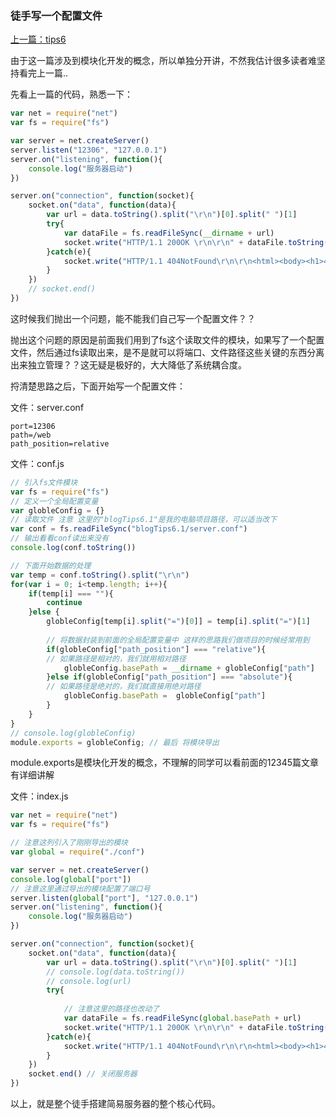 ### 徒手写一个配置文件
[上一篇：tips6](https://github.com/KamyoChae/Kam-NodeJs/blob/master/_pages/tips6-%E7%94%A8node%E6%90%AD%E5%BB%BA%E4%B8%80%E4%B8%AA%E7%AE%80%E5%8D%95%E7%9A%84%E6%9C%8D%E5%8A%A1%E5%99%A8%EF%BC%88%E4%B8%80%EF%BC%89.md)

由于这一篇涉及到模块化开发的概念，所以单独分开讲，不然我估计很多读者难坚持看完上一篇..

先看上一篇的代码，熟悉一下：

```javascript
var net = require("net")
var fs = require("fs") 

var server = net.createServer() 
server.listen("12306", "127.0.0.1")
server.on("listening", function(){
    console.log("服务器启动")
})

server.on("connection", function(socket){
    socket.on("data", function(data){
        var url = data.toString().split("\r\n")[0].split(" ")[1] 
        try{
            var dataFile = fs.readFileSync(__dirname + url)
            socket.write("HTTP/1.1 200OK \r\n\r\n" + dataFile.toString())
        }catch(e){
            socket.write("HTTP/1.1 404NotFound\r\n\r\n<html><body><h1>404 NOT Found</h1></body></html>>")
        }
    })
    // socket.end()
})
```
这时候我们抛出一个问题，能不能我们自己写一个配置文件？？

抛出这个问题的原因是前面我们用到了fs这个读取文件的模块，如果写了一个配置文件，然后通过fs读取出来，是不是就可以将端口、文件路径这些关键的东西分离出来独立管理？？这无疑是极好的，大大降低了系统耦合度。

捋清楚思路之后，下面开始写一个配置文件：

文件：server.conf
```
port=12306
path=/web
path_position=relative

```
文件：conf.js
```javascript
// 引入fs文件模块
var fs = require("fs")
// 定义一个全局配置变量
var globleConfig = {}
// 读取文件 注意 这里的"blogTips6.1"是我的电脑项目路径，可以适当改下
var conf = fs.readFileSync("blogTips6.1/server.conf")
// 输出看看conf读出来没有
console.log(conf.toString())

// 下面开始数据的处理
var temp = conf.toString().split("\r\n")
for(var i = 0; i<temp.length; i++){
    if(temp[i] === ""){
        continue
    }else {
        globleConfig[temp[i].split("=")[0]] = temp[i].split("=")[1]
        
        // 将数据封装到前面的全局配置变量中 这样的思路我们做项目的时候经常用到
        if(globleConfig["path_position"] === "relative"){
        // 如果路径是相对的，我们就用相对路径
            globleConfig.basePath = __dirname + globleConfig["path"]
        }else if(globleConfig["path_position"] === "absolute"){
        // 如果路径是绝对的，我们就直接用绝对路径
            globleConfig.basePath =  globleConfig["path"]
        }
    }
}
// console.log(globleConfig)
module.exports = globleConfig; // 最后 将模块导出
```
module.exports是模块化开发的概念，不理解的同学可以看前面的12345篇文章有详细讲解


文件：index.js
```javascript
var net = require("net")
var fs = require("fs")

// 注意这列引入了刚刚导出的模块
var global = require("./conf")

var server = net.createServer()
console.log(global["port"])
// 注意这里通过导出的模块配置了端口号
server.listen(global["port"], "127.0.0.1")
server.on("listening", function(){
    console.log("服务器启动")
})

server.on("connection", function(socket){
    socket.on("data", function(data){
        var url = data.toString().split("\r\n")[0].split(" ")[1]
        // console.log(data.toString())
        // console.log(url)
        try{
        
            // 注意这里的路径也改动了 
            var dataFile = fs.readFileSync(global.basePath + url)
            socket.write("HTTP/1.1 200OK \r\n\r\n" + dataFile.toString())
        }catch(e){
            socket.write("HTTP/1.1 404NotFound\r\n\r\n<html><body><h1>404 NOT Found</h1></body></html>>")
        }
    })
    socket.end() // 关闭服务器
})
```

以上，就是整个徒手搭建简易服务器的整个核心代码。
